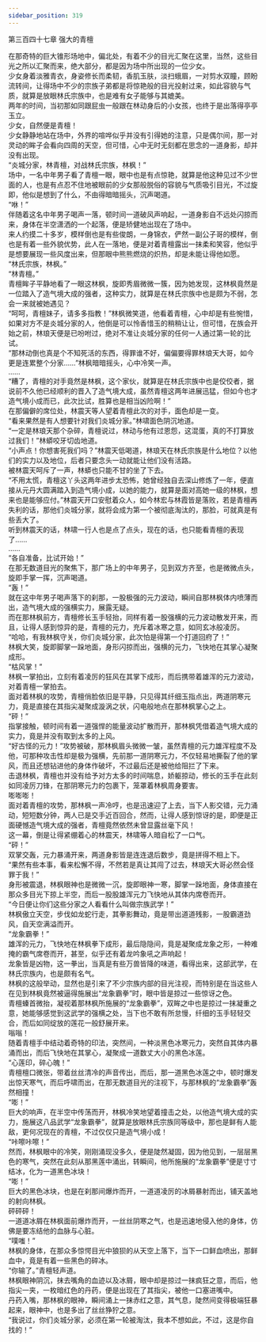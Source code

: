 ```yaml
---
sidebar_position: 319
---
```

 第三百四十七章 强大的青檀


在那奇特的巨大锥形场地中，偏北处，有着不少的目光汇聚在这里，当然，这些目光之所以汇聚而来，绝大部分，都是因为场中所出现的一位少女。  
少女身着淡雅青衣，身姿修长而柔韧，香肌玉肤，淡扫蛾眉，一对剪水双瞳，顾盼流转间，让得场中不少的宗族子弟都是将惊艳般的目光投射过来，如此容貌与气质，就算是放眼林氏宗族中，也是难有女子能够与其媲美。  
两年的时间，当初那如同跟屁虫一般跟在林动身后的小女孩，也终于是出落得亭亭玉立。  
少女，自然便是青檀！  
少女静静地站在场中，外界的喧哗似乎并没有引得她的注意，只是偶尔间，那一对灵动的眸子会看向四周的天空，但可惜，心中无时无刻都在思念的一道身影，却并没有出现。  
“炎城分家，林青檀，对战林氏宗族，林枫！”  
场中，一名中年男子看了青檀一眼，眼中也是有点惊艳，就算是他这种见过不少世面的人，也是有点忍不住地被眼前的少女那般脱俗的容貌与气质吸引目光，不过旋即，他似是想到了什么，不由得暗暗摇头，沉声喝道。  
“咻！”  
伴随着这名中年男子喝声一落，顿时间一道破风声响起，一道身影自不远处闪掠而来，身体在半空潇洒的一个起落，便是矫健地出现在了场中。  
来人约摸二十多岁，模样倒也是有些俊朗，一身锦衣，俨然一副公子哥的模样，倒也是有着一些外貌优势，此人在一落地，便是对着青檀露出一抹柔和笑容，他似乎是想要展现一些风度出来，但那眼中熊熊燃烧的炽热，却是未能让得他如愿。  
“林氏宗族，林枫。”  
“林青檀。”  
青檀眸子平静地看了一眼这林枫，旋即秀眉微微一簇，因为她发现，这林枫竟然是一位踏入了造气境大成的强者，这种实力，就算是在林氏宗族中也是颇为不弱，怎会一来就被她遇见？  
“呵呵，青檀妹子，请多多指教！”林枫微笑道，他看着青檀，心中却是有些惋惜，如果对方不是炎城分家的人，他倒是可以怜香惜玉的稍稍让让，但可惜，在族会开始之前，林琅天便是已吩咐过，绝对不准让炎城分家的任何一人通过第一轮的比试。  
“那林动倒也真是个不知死活的东西，得罪谁不好，偏偏要得罪林琅天大哥，如今更是连累整个分家……”林枫暗暗摇头，心中冷笑一声。  
……  
“糟了，青檀的对手竟然是林枫，这个家伙，就算是在林氏宗族中也是佼佼者，据说前不久他已经顺利的晋入了造气境大成，虽然青檀这两年进展迅猛，但如今也才造气境小成而已，此次比试，胜算也是相当凶险啊！”  
在那偏僻的席位处，林震天等人望着青檀此次的对手，面色却是一变。  
“看来果然是有人想要针对我们炎城分家。”林啸面色阴沉地道。  
“一定是林琅天那个杂碎，青檀说过，林动与他有过恩怨，这混蛋，真的不打算放过我们！”林蟒咬牙切齿地道。  
“小声点！你想害死我们吗？”林震天低喝道，林琅天在林氏宗族是什么地位？以他们的实力以及地位，后者只要念头一动就能让他们没有活路。  
被林震天呵斥了一声，林蟒也只能不甘的坐了下去。  
“不用太慌，青檀这丫头这两年进步太恐怖，她曾经独自去深山修炼了一年，便直接从元丹大圆满踏入到造气境小成，以她的能力，就算是面对高她一级的林枫，想来也是能够应付。”林震天开口安慰着众人，如今林宏与林霞皆是落败，若是青檀再失利的话，那他们炎城分家，就将会成为第一个被彻底淘汰的，那脸，可就真是有些丢大了。  
听到林震天的话，林啸一行人也是点了点头，现在的话，也只能看青檀的表现了……  
……  
“各自准备，比试开始！”  
在那无数道目光的聚焦下，那广场上的中年男子，见到双方齐至，也是微微点头，旋即手掌一挥，沉声喝道。  
“轰！”  
就在这中年男子喝声落下的刹那，一股极强的元力波动，瞬间自那林枫体内喷薄而出，造气境大成的强横实力，展露无疑。  
而在那林枫前方，青檀修长玉手轻抬，同样有着一股强横的元力波动散发开来，而且，让得人感到惊异的是，青檀的元力，充斥着冰寒之意，如同玄冰般凌厉。  
“哈哈，有我林枫守关，你们炎城分家，此次怕是得第一个打道回府了！”  
林枫大笑，旋即脚掌一跺地面，身形闪掠而出，强横的元力，飞快地在其掌心凝聚成形。  
“枯风掌！”  
林枫一掌拍出，立刻有着凌厉的狂风在其掌下成形，而后携带着雄浑的元力波动，对着青檀一掌拍去。  
面对着林枫的攻势，青檀俏脸依旧是平静，只见得其纤细玉指点出，两道阴寒元力，竟是直接在其指尖凝聚成漩涡之状，闪电般地点在那林枫掌心之上。  
“砰！”  
指掌接触，顿时间有着一道强悍的能量波动扩散而开，那林枫凭借着造气境大成的实力，竟是并没有取到太多的上风。  
“好古怪的元力！”攻势被破，那林枫眉头微微一皱，虽然青檀的元力雄浑程度不及他，可那种攻击性却是极为强横，先前那一道阴寒元力，不仅轻易地撕裂了他的掌风，而且还想钻进他的身体作破坏，不过最后还是被他给阻拦了下来。  
击退林枫，青檀也并没有给予对方太多的时间喘息，娇躯掠动，修长的玉手在此刻如同凌厉刀锋，在那阴寒元力的包裹下，笼罩着林枫周身要害。  
嘭嘭嘭！  
面对着青檀的攻势，那林枫一声冷哼，也是迅速迎了上去，当下人影交错，元力涌动，短短数分钟，两人已是交手近百回合，然而，让得人感到惊讶的是，即便是正面硬憾造气境大成的强者，青檀竟然依然未曾显露丝毫下风！  
这一幕，倒是让得紧绷着心的林震天，林啸等人暗自松了一口气。  
“砰！”  
双掌交轰，元力暴涌开来，两道身影皆是连连退后数步，竟是拼得不相上下。  
“果然有些本事，看来松懈不得，不然若是真让其闯了过去，林琅天大哥必然会怪罪于我！”  
身形被震退，林枫眼神也是微微一沉，旋即眼神一寒，脚掌一跺地面，身体直接在那众多目光下掠上半空，而后一股股雄浑元力飞快地从其体内席卷而开。  
“今日便让你们这些分家之人看看什么叫做宗族武学！”  
林枫傲立天空，步伐如龙蛇行走，其拳影舞动，竟是带出道道残影，一股霸道劲风，自天空满溢而开。  
“龙象霸拳！”  
雄浑的元力，飞快地在林枫拳下成形，最后隐隐间，竟是凝聚成龙象之形，一种难掩的霸气席卷而开，甚至，似乎还有着龙吟象吼之声响起！  
龙象皆是凶物，这一拳出，当真是有些万兽皆降的味道，看得出来，这部武学，在林氏宗族内，也是颇有名气。  
林枫的这般举动，显然也是引来了不少宗族内部的目光注视，而特别是在当这些人在见到林枫竟然被逼得施展出“龙象霸拳”时，眼中皆是掠过一些惊讶之色。  
青檀螓首微抬，凝视着那林枫所施展的“龙象霸拳”，双眸之中也是掠过一抹凝重之意，她能够感觉到这武学的强横之处，当下也不敢有所怠慢，纤细的玉手轻轻交合，而后如同绽放的莲花一般舒展开来。  
嗡嗡！  
随着青檀手中结动着奇特的印法，突然间，一种淡黑色冰寒元力，突然自其体内暴涌而出，而后飞快地在其掌心，凝聚成一道数丈大小的黑色冰莲。  
“心莲印，碎心魄！”  
青檀檀口微张，带着丝丝清冷的声音传出，而后，那一道黑色冰莲之中，顿时爆发出惊天寒气，而后呼啸而出，在那无数道目光的注视下，与那林枫的“龙象霸拳”轰然相撞！  
“嘭！”  
巨大的响声，在半空中传荡而开，林枫冷笑地望着撞击之处，以他造气境大成的实力，施展这八品武学“龙象霸拳”，就算是放眼林氏宗族同等级中，那也是鲜有人能敌，更何况现在的青檀，不过仅仅只是造气境小成！  
“咔嚓咔嚓！”  
然而，林枫眼中的冷笑，刚刚涌现没多久，便是陡然凝固，因为他见到，一层层黑色的寒气，突然在此刻从那黑莲中涌出，转瞬间，他所施展的“龙象霸拳”便是寸寸结冰，化为一道黑色冰块！  
“嘭！”  
巨大的黑色冰块，也是在刹那间爆炸而开，一道道凌厉的冰屑暴射而出，铺天盖地的射向林枫。  
砰砰砰！  
一道道冰屑在林枫面前爆炸而开，一丝丝阴寒之气，也是迅速地侵入他的身体，仿佛是要冻结他的血脉与心脏。  
“噗嗤！”  
林枫的身体，在那众多惊愕目光中狼狈的从天空上落下，当下一口鲜血喷出，那鲜血中，竟是有着一些黑色的碎冰。  
“你输了。”青檀轻声道。  
林枫眼神阴沉，抹去嘴角的血迹以及冰屑，眼中却是掠过一抹疯狂之意，而后，他指尖一夹，一枚暗红色的丹药，便是出现在了其指尖，被他一口塞进嘴中。  
丹药入嘴，那林枫的眼神，瞬间涌上一抹赤红之意，其气息，陡然间变得极端狂暴起来，眼神中，也是多出了丝丝狰狞之意。  
“我说过，你们炎城分家，必须在第一轮被淘汰，我本不想如此，不过，这是你自找的！”  
  
  
